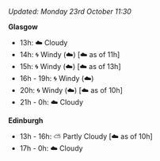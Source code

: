 *Updated: Monday 23rd October 11:30*

**Glasgow**

* 13h: :cloud: Cloudy
* 14h: :cyclone: Windy (:cloud:) [:cloud: as of 11h]
* 15h: :cyclone: Windy (:cloud:) [:cloud: as of 13h]
* 16h - 19h: :cyclone: Windy (:cloud:)
* 20h: :cyclone: Windy (:cloud:) [:cloud: as of 10h]
* 21h - 0h: :cloud: Cloudy

**Edinburgh**

* 13h - 16h: :partly_sunny: Partly Cloudy [:cloud: as of 10h]
* 17h - 0h: :cloud: Cloudy
